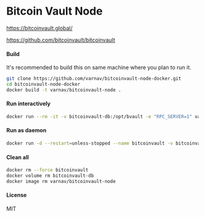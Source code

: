 # Bitcoin Vault Node

https://bitcoinvault.global/

https://github.com/bitcoinvault/bitcoinvault

#### Build

It's recommended to build this on same machine where you plan to run it.

```bash
git clone https://github.com/varnav/bitcoinvault-node-docker.git
cd bitcoinvault-node-docker
docker build -t varnav/bitcoinvault-node .
```

#### Run interactively

```bash
docker run --rm -it -v bitcoinvault-db:/opt/bvault -e "RPC_SERVER=1" varnav/bitcoinvault-node
```

#### Run as daemon

```bash
docker run -d --restart=unless-stopped --name bitcoinvault -v bitcoinvault-db:/opt/bvault -e "RPC_SERVER=1" varnav/bitcoinvault-node
```

#### Clean all

```bash
docker rm --force bitcoinvault
docker volume rm bitcoinvault-db
docker image rm varnav/bitcoinvault-node
```

#### License

MIT
